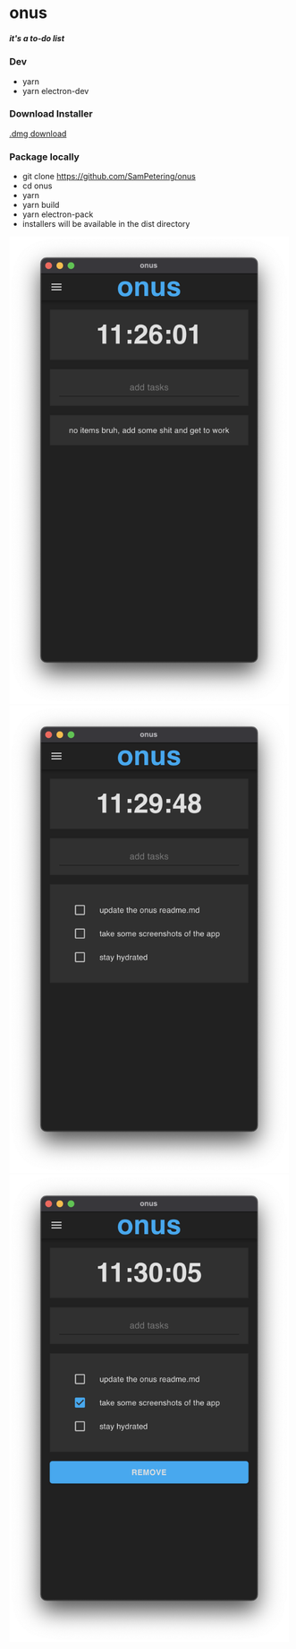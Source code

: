 # onus 
##### it's a to-do list

### Dev
* yarn
* yarn electron-dev

### Download Installer
[.dmg download](http://www.mediafire.com/file/fkqjappi7477f60/onus-0.1.0.dmg/file)

### Package locally
* git clone https://github.com/SamPetering/onus
* cd onus
* yarn
* yarn build
* yarn electron-pack
* installers will be available in the dist directory

<img src="https://github.com/SamPetering/onus/blob/master/screenshots/ssNoItems.png?raw=true" alt="screenshot 1" width="500">
<img src="https://github.com/SamPetering/onus/blob/master/screenshots/ssItemsNoCheck.png?raw=true" alt="screenshot 2" width="500">
<img src="https://github.com/SamPetering/onus/blob/master/screenshots/ssItemsChecked.png?raw=true" alt="screenshot 3" width="500">
